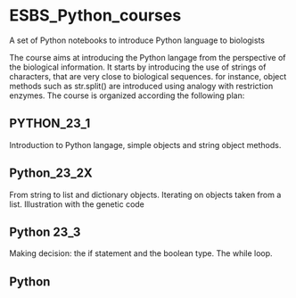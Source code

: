 # ESBS_Python_courses
A set of Python notebooks to introduce Python language to biologists

The course aims at introducing the Python langage from the perspective of the biological information. 
It starts by introducing the use of strings of characters, that are very close to biological sequences. for instance, object methods 
such as str.split() are introduced using analogy with restriction enzymes. 
The course is organized according the following plan:

## PYTHON_23_1
Introduction to Python langage, simple objects and string object methods.

## Python_23_2X
From string to list and dictionary objects. Iterating on objects taken from a list. Illustration with the genetic code

## Python 23_3
Making decision: the if statement and the boolean type. The while loop.

## Python

